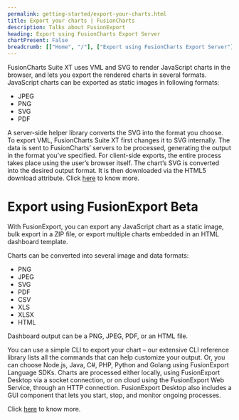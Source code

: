 ```yaml
---
permalink: getting-started/export-your-charts.html
title: Export your charts | FusionCharts
description: Talks about FusionExport
heading: Export using FusionCharts Export Server
chartPresent: False
breadcrumb: [["Home", "/"], ["Export using FusionCharts Export Server"]]
---
```


FusionCharts Suite XT uses VML and SVG to render JavaScript charts in the browser, and lets you export the rendered charts in several formats.
JavaScript charts can be exported as static images in following formats:

* JPEG
* PNG
* SVG
* PDF

A server-side helper library converts the SVG into the format you choose. To export VML, FusionCharts Suite XT first changes it to SVG internally. The data is sent to FusionCharts’ servers to be processed, generating the output in the format you’ve specified.
For client-side exports, the entire process takes place using the user’s browser itself. The chart’s SVG is converted into the desired output format. It is then downloaded via the HTML5 download attribute.
Click <a href="/exporting-charts/using-fc-export-server/exporting-charts-as-image-and-pdf.html">here</a> to know more.

<h1>Export using FusionExport <span class="bubble-text">Beta</span></h1>

With FusionExport, you can export any JavaScript chart as a static image, bulk export in a ZIP file, or export multiple charts embedded in an HTML dashboard template.

Charts can be converted into several image and data formats:

* PNG
* JPEG
* SVG
* PDF
* CSV
* XLS
* XLSX
* HTML 

Dashboard output can be a PNG, JPEG, PDF, or an HTML file.

You can use a simple CLI to export your chart – our extensive CLI reference library lists all the commands that can help customize your output. Or, you can choose Node.js, Java, C#, PHP, Python and Golang using FusionExport Language SDKs.
Charts are processed either locally, using FusionExport Desktop via a socket connection, or on cloud using the FusionExport Web Service, through an HTTP connection. 
FusionExport Desktop also includes a GUI component that lets you start, stop, and monitor ongoing processes.

Click <a href="/exporting-charts/using-fusionexport/overview.html">here</a> to know more.